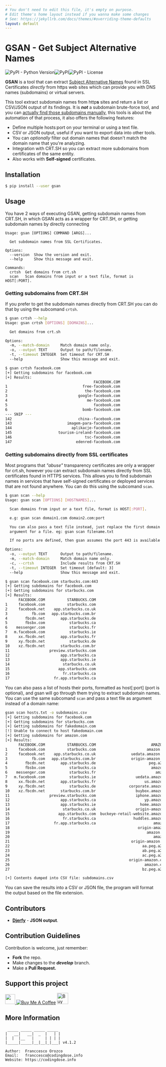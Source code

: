 ```yaml
---
# You don't need to edit this file, it's empty on purpose.
# Edit theme's home layout instead if you wanna make some changes
# See: https://jekyllrb.com/docs/themes/#overriding-theme-defaults
layout: default
---
```


# GSAN - Get Subject Alternative Names

![PyPI - Python Version](https://img.shields.io/pypi/pyversions/gsan)![PyPI](https://img.shields.io/pypi/v/gsan)![PyPI - License](https://img.shields.io/pypi/l/gsan)


**GSAN** is a tool that can extract [Subject Alternative Names](https://en.wikipedia.org/wiki/Subject_Alternative_Name) found in SSL Certificates _directly_ from https web sites which can provide you with DNS names (subdomains) or virtual servers.

This tool extract subdomain names from http**s** sites and return a list or CSV/JSON output of its findings. It is _**not**_ a subdomain brute-force tool, and you can [actually find those subdomains manually](https://gfycat.com/AnotherDizzyDodobird), this tools is about the automation of that process, it also offers the following features:

* Define multiple hosts:port on your terminal or using a text file.
* CSV or JSON output, useful if you want to export data into other tools.
* You can _optionally_ filter out domain names that doesn't match the domain name that you're analyzing.
* Integration with CRT.SH so you can extract more subdomains from certificates of the same entity.
* Also works with **Self-signed** certificates.

## Installation
```bash
$ pip install --user gsan
```

## Usage

You have 2 ways of executing GSAN, getting subdomain names from CRT.SH, in which GSAN acts as a wrapper for CRT.SH, or getting subdomain names by directly connecting

```
Usage: gsan [OPTIONS] COMMAND [ARGS]...

  Get subdomain names from SSL Certificates.

Options:
  --version  Show the version and exit.
  --help     Show this message and exit.

Commands:
  crtsh  Get domains from crt.sh
  scan   Scan domains from input or a text file, format is HOST[:PORT].
```

### Getting subdomains from CRT.SH
If you prefer to get the subdomain names directly from CRT.SH you can do that by using the subcomand `crtsh`.

```bash
$ gsan crtsh --help
Usage: gsan crtsh [OPTIONS] [DOMAINS]...

  Get domains from crt.sh

Options:
  -m, --match-domain     Match domain name only.
  -o, --output TEXT      Output to path/filename.
  -t, --timeout INTEGER  Set timeout for CRT.SH
  --help                 Show this message and exit.

$ gsan crtsh facebook.com
[+] Getting subdomains for facebook.com
[+] Results:
                                        FACEBOOK.COM
1                                  free-facebook.com
2                                   the-facebook.com
3                                google-facebook.com
4                                    me-facebook.com
5                                       facebook.com
6                                  bomb-facebook.com
--- SNIP ---
142                              china--facebook.com
143                         imagem-para-facebook.com
144                           aplikacje-facebook.com
145                     tourism-ireland-facebook.com
146                                 tsc-facebook.com
147                             edenred-facebook.com
```

### Getting subdomains directly from SSL certificates
Most programs that _"abuse"_ transparency certificates are only a wrapper for crt.sh, however you can extract subdomain names directly from SSL certificates found in HTTPS services. This allows you to find subdomain names in services that have self-signed certificates or deployed services that are not found anywhere. You can do this using the subcomand `scan`.

```bash
$ gsan scan --help
Usage: gsan scan [OPTIONS] [HOSTNAMES]...

  Scan domains from input or a text file, format is HOST[:PORT].

  e.g: gsan scan domain1.com domain2.com:port

  You can also pass a text file instead, just replace the first domain
  argument for a file. eg: gsan scan filename.txt

  If no ports are defined, then gsan assumes the port 443 is available.

Options:
  -o, --output TEXT      Output to path/filename.
  -m, --match-domain     Match domain name only.
  -c, --crtsh            Include results from CRT.SH
  -t, --timeout INTEGER  Set timeout [default: 3]
  --help                 Show this message and exit.

$ gsan scan facebook.com starbucks.com:443
[+] Getting subdomains for facebook.com
[+] Getting subdomains for starbucks.com
[+] Results:
      FACEBOOK.COM          STARBUCKS.COM
1     facebook.com          starbucks.com
2     facebook.net    app.starbucks.co.uk
3           fb.com   app.starbucks.com.br
4        fbcdn.net       app.starbucks.de
5        fbsbx.com           starbucks.ca
6    messenger.com           starbucks.fr
7   m.facebook.com           starbucks.ie
8     xx.fbcdn.net       app.starbucks.fr
9     xy.fbcdn.net           starbucks.de
10    xz.fbcdn.net       starbucks.com.br
11                  preview.starbucks.com
12                       app.starbucks.ca
13                       app.starbucks.ie
14                        starbucks.co.uk
15                      app.starbucks.com
16                        fr.starbucks.ca
17                    fr.app.starbucks.ca
```

You can also pass a list of hosts their ports, formatted as host[:port] (port is optional), and gsan will go through them trying to extract subdomain names. You can use the same subcomand `scan` and pass a text file as argument instead of a domain name:

```bash
gsan scan hosts.txt -o subdomains.csv
[+] Getting subdomains for facebook.com
[+] Getting subdomains for starbucks.com
[+] Getting subdomains for fakedomain.com
[!] Unable to connect to host fakedomain.com
[+] Getting subdomains for amazon.com
[+] Results:
      FACEBOOK.COM          STARBUCKS.COM                         AMAZON.COM
1     facebook.com          starbucks.com                       amazon.co.uk
2     facebook.net    app.starbucks.co.uk                uedata.amazon.co.uk
3           fb.com   app.starbucks.com.br                origin-amazon.co.uk
4        fbcdn.net       app.starbucks.de                        peg.a2z.com
5        fbsbx.com           starbucks.ca                         amazon.com
6    messenger.com           starbucks.fr                           amzn.com
7   m.facebook.com           starbucks.ie                  uedata.amazon.com
8     xx.fbcdn.net       app.starbucks.fr                      us.amazon.com
9     xy.fbcdn.net           starbucks.de               corporate.amazon.com
10    xz.fbcdn.net       starbucks.com.br                  buybox.amazon.com
11                  preview.starbucks.com                  iphone.amazon.com
12                       app.starbucks.ca                      yp.amazon.com
13                       app.starbucks.ie                    home.amazon.com
14                        starbucks.co.uk                  origin-amazon.com
15                      app.starbucks.com  buckeye-retail-website.amazon.com
16                        fr.starbucks.ca                 huddles.amazon.com
17                    fr.app.starbucks.ca                          amazon.de
18                                                          origin-amazon.de
19                                                              amazon.co.jp
20                                                                 amazon.jp
21                                                       origin-amazon.co.jp
22                                                            aa.peg.a2z.com
23                                                            ab.peg.a2z.com
24                                                            ac.peg.a2z.com
25                                                      origin-amazon.com.au
26                                                             amazon.com.au
27                                                            bz.peg.a2z.com

[+] Contents dumped into CSV file: subdomains.csv
```

You can save the results into a CSV or JSON file, the program will format the output based on the file extension.

## Contributors
* [**Djerfy**](https://github.com/djerfy) - **JSON output**.

## Contribution Guidelines
Contribution is welcome, just remember:
* **Fork** the repo.
* Make changes to the **_develop_** branch.
* Make a **Pull Request.**

## Support this project

<a href="https://www.paypal.me/orozcofranccesco">
  <img height="32" src="assets/paypal_badge.png" />
</a> <a href="https://www.buymeacoffee.com/franccesco" target="_blank"><img src="https://www.buymeacoffee.com/assets/img/custom_images/white_img.png" alt="Buy Me A Coffee" style="height: auto !important;width: auto !important;" ></a> <a href='https://ko-fi.com/V7V8AXFE' target='_blank'><img height='36' style='border:0px;height:36px;' src='https://az743702.vo.msecnd.net/cdn/kofi2.png?v=0' border='0' alt='Buy Me a Coffee at ko-fi.com' /></a>

## More Information

```
 _____ _____ _____ _____
|   __|   __|  _  |   | |
|  |  |__   |     | | | |
|_____|_____|__|__|_|___| v4.1.2

Author:  Franccesco Orozco
Email:   franccesco@codingdose.info
Website: https://codingdose.info
```
